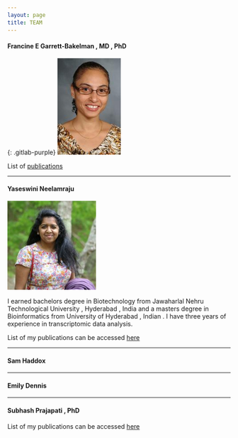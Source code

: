 ```yaml
---
layout: page
title: TEAM
---
```


#### Francine E Garrett-Bakelman , MD , PhD
{: .gitlab-purple}
![Fran](./_images/FGB.png "Francine")


List of [publications][FGB_pubmed]

----

#### Yaseswini Neelamraju

![Yaseswini](./_images/YN.jpg "Yaseswini")

I earned bachelors degree in Biotechnology from Jawaharlal Nehru Technological University , Hyderabad , India and a masters degree in Bioinformatics from University of Hyderabad , Indian . I have three years of experience in transcriptomic data analysis.

List of my publications can be accessed [here][YN_pubmed]

----

#### Sam Haddox

----

#### Emily Dennis

----

#### Subhash Prajapati , PhD

List of my publications can be accessed [here][SP_pubmed]


<!-- Pubmed Links in alphabetical order -->
[FGB_pubmed]: https://www.ncbi.nlm.nih.gov/pubmed/?term=garrett-bakelman%2C+francine
[SP_pubmed]: https://www.ncbi.nlm.nih.gov/pubmed/?term=prajapati%2C+subhash
[YN_pubmed]: https://www.ncbi.nlm.nih.gov/pubmed/?term=neelamraju%2C+yaseswini



